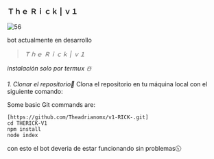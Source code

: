 ### Ｔｈｅ Ｒｉｃｋ | ｖ１







![56](https://github.com/user-attachments/assets/1f8864fd-6706-4bcc-8983-8cf07f551fba)






bot actualmente en desarrollo 




















> *Ｔｈｅ Ｒｉｃｋ | ｖ１*



_instalación solo por termux ☃️_


*1. Clonar el repositorio📌*
Clona el repositorio en tu máquina local con el siguiente comando:

Some basic Git commands are:
```
[https://github.com/Theadrianomx/v1-RICK-.git]
cd THERICK-V1
npm install
node index
```

con esto el bot deveria de estar funcionando sin problemas🕥

